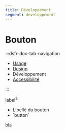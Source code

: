 ```yaml
---
title: Développement
segment: developpement
---
```


# Bouton

:::dsfr-doc-tab-navigation
- [Usage](../index.md)
- [Design](../design/index.md)
- Développement
- [Accessibilité](../accessibility/index.md)

:::

label<sup>2</sup>
<ul><li>Libellé du bouton</li><li>`button`</li></ul>
bla
